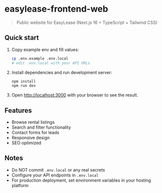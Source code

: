 # easylease-frontend-web

> Public website for EasyLease (Next.js 16 + TypeScript + Tailwind CSS)

## Quick start

1. Copy example env and fill values:
   ```bash
   cp .env.example .env.local
   # edit .env.local with your API URLs
   ```

2. Install dependencies and run development server:
   ```bash
   npm install
   npm run dev
   ```

3. Open [http://localhost:3000](http://localhost:3000) with your browser to see the result.

## Features
- Browse rental listings
- Search and filter functionality
- Contact forms for leads
- Responsive design
- SEO optimized

## Notes
- Do NOT commit `.env.local` or any real secrets
- Configure your API endpoints in `.env.local`
- For production deployment, set environment variables in your hosting platform

